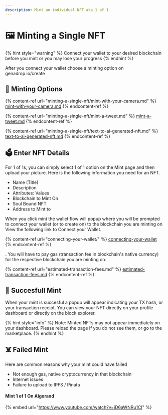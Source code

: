 ```yaml
---
description: Mint an individual NFT aka 1 of 1
---
```


# 🖼 Minting a Single NFT

{% hint style="warning" %}
Connect your wallet to your desired blockchain before you mint or you may lose your progress
{% endhint %}

After you connect your wallet choose a minting option on genadrop.io/create

## 🧾 Minting Options

{% content-ref url="minting-a-single-nft/mint-with-your-camera.md" %}
[mint-with-your-camera.md](minting-a-single-nft/mint-with-your-camera.md)
{% endcontent-ref %}

{% content-ref url="minting-a-single-nft/mint-a-tweet.md" %}
[mint-a-tweet.md](minting-a-single-nft/mint-a-tweet.md)
{% endcontent-ref %}

{% content-ref url="minting-a-single-nft/text-to-ai-generated-nft.md" %}
[text-to-ai-generated-nft.md](minting-a-single-nft/text-to-ai-generated-nft.md)
{% endcontent-ref %}

## 🗳️ Enter NFT Details

For 1 of 1s, you can simply select 1 of 1 option on the Mint page and then upload your picture. Here is the following information you need for an NFT.

* Name (Title)
* Description
* Attributes: Values
* Blockchain to Mint On
* Soul Bound NFT&#x20;
* Address to Mint to

When you click mint the wallet flow will popup where you will be prompted to connect your wallet (or to create on) to the blockchain you are minting on View the following link to Connect your Wallet.

{% content-ref url="connecting-your-wallet/" %}
[connecting-your-wallet](connecting-your-wallet/)
{% endcontent-ref %}

. You will have to pay gas (transaction fee in blockchain's native currency) for the respective blockchain you are minting on.

{% content-ref url="estimated-transaction-fees.md" %}
[estimated-transaction-fees.md](estimated-transaction-fees.md)
{% endcontent-ref %}

## 💎 Succesfull Mint

When your mint is succesful a popup will appear indicating your TX hash, or your transaction receipt. You can view your NFT directly on your profile dashboard or directly on the block explorer.&#x20;

{% hint style="info" %}
Note: Minted NFTs may not appear immediately on your dashboard. Please reload the page if you do not see them, or go to the marketplace.
{% endhint %}

## ☠️ Failed Mint

Here are common reasons why your mint could have failed

* Not enough gas, native cryptocurrency in that blockchain
* Internet issues
* Failure to upload to IPFS / Pinata

#### **Mint 1 of 1 On Algorand**

{% embed url="https://www.youtube.com/watch?v=iD6aWNRu1CI" %}
